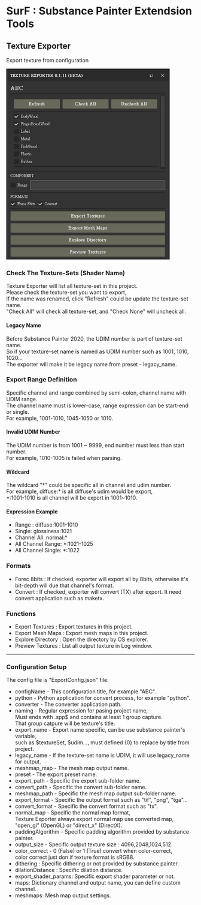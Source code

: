# SurF : Substance Painter Extendsion Tools

## Texture Exporter

Export texture from configuration

![Texture Exporter](./images/TextureExporter_UI_0.1.21.JPG)

### Check The Texture-Sets (Shader Name)

Texture Exporter will list all texture-set in this project.  
Please check the texture-set you want to export,  
If the name was renamed, click "Refresh" could be update the texture-set name.  
"Check All" will check all texture-set, and "Check None" will uncheck all.

#### Legacy Name

Before Substance Painter 2020, the UDIM number is part of texture-set name.  
So if your texture-set name is named as UDIM number such as 1001, 1010, 1020...  
The exporter will make it be legacy name from preset - legacy_name.

### Export Range Definition

Specific channel and range combined by semi-colon, channel name with UDIM range.  
The channel name must is lower-case, range expression can be start-end or single.  
For example, 1001-1010, 1045-1050 or 1010.

#### Invalid UDIM Number

The UDIM number is from 1001 ~ 9999, end number must less than start number.  
For example, 1010-1005 is failed when parsing.

#### Wildcard
The wildcard "*" could be specific all in channel and udim number.  
For example, diffuse:\* is all diffuse's udim would be export,  
\*:1001-1010 is all channel will be export in 1001~1010.

#### Expression Example
- Range : diffuse:1001-1010
- Single: glossiness:1021
- Channel All: normal:*
- All Channel Range: *:1021-1025
- All Channel Single: *:1022

### Formats

* Forec 8bits : If checked, exporter will export all by 8bits, 
otherwise it's bit-depth will due that channel's format.
* Convert : If checked, exporter will convert (TX) after export.
It need convert application such as maketx.

### Functions

* Export Textures : Export textures in this project.
* Export Mesh Maps : Export mesh maps in this project.
* Explore Directory : Open the directory by OS explorer.
* Preview Textures : List all output texture in Log window.

----

### Configuration Setup

The config file is "ExportConfig.json" file.

* configName - This configuration title, for example "ABC".
* python - Python application for convert process, for example "python".
* converter - The converter application path.
* naming - Regular expression for pasing project name,  
Must ends with .spp$ and contains at least 1 group capture.  
That group catpure will be texture's title.
* export_name - Export name specific, can be use substance painter's variable,  
such as $textureSet, $udim..., must defined {0} to replace by title from project.
* legacy_name - If the texture-set name is UDIM, it will use legacy_name for output.
* meshmap_map - The mesh map output name.
* preset - The export preset name.
* export_path - Specific the export sub-folder name.
* convert_path - Specific the convert sub-folder name.
* meshmap_path - Specific the mesh map output sub-folder name.
* export_format - Specific the output format such as "tif", "png", "tga"...
* convert_format - Specific the convert format such as "tx".
* normal_map - Specific the normal map format,  
Texture Exporter always export normal map use converted map,  
"open_gl" (OpenGL) or "direct_x" (DirectX).
* paddingAlgorithm - Specific padding algorithm provided by substance painter.
* output_size - Specific output texture size : 4096,2048,1024,512.
* color_correct - 0 (False) or 1 (True) convert when color-correct,  
color correct just don if texture format is sRGB8.
* dithering : Specific dithering or not provided by substance painter.
* dilationDistance : Specific dilation distance.
* export_shader_params: Specific export shader parameter or not.
* maps: Dictionary channel and output name, you can define custom channel.
* meshmaps: Mesh map output settings.